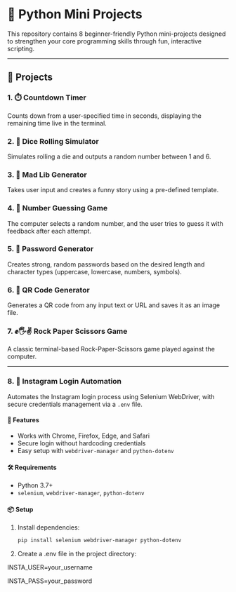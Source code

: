 # 🐍 Python Mini Projects

This repository contains 8 beginner-friendly Python mini-projects designed to strengthen your core programming skills through fun, interactive scripting.

---

## 📁 Projects

### 1. ⏱️ Countdown Timer
Counts down from a user-specified time in seconds, displaying the remaining time live in the terminal.

### 2. 🎲 Dice Rolling Simulator
Simulates rolling a die and outputs a random number between 1 and 6.

### 3. 📝 Mad Lib Generator
Takes user input and creates a funny story using a pre-defined template.

### 4. 🔢 Number Guessing Game
The computer selects a random number, and the user tries to guess it with feedback after each attempt.

### 5. 🔐 Password Generator
Creates strong, random passwords based on the desired length and character types (uppercase, lowercase, numbers, symbols).

### 6. 📱 QR Code Generator
Generates a QR code from any input text or URL and saves it as an image file.

### 7. ✊🖐✌️ Rock Paper Scissors Game
A classic terminal-based Rock-Paper-Scissors game played against the computer.

---

### 8. 📸 Instagram Login Automation

Automates the Instagram login process using Selenium WebDriver, with secure credentials management via a `.env` file.

#### 🔧 Features
- Works with Chrome, Firefox, Edge, and Safari
- Secure login without hardcoding credentials
- Easy setup with `webdriver-manager` and `python-dotenv`

#### 🛠 Requirements
- Python 3.7+
- `selenium`, `webdriver-manager`, `python-dotenv`

#### 📦 Setup

1. Install dependencies:
   ```bash
   pip install selenium webdriver-manager python-dotenv
2. Create a .env file in the project directory:
   
INSTA_USER=your_username
   
INSTA_PASS=your_password

